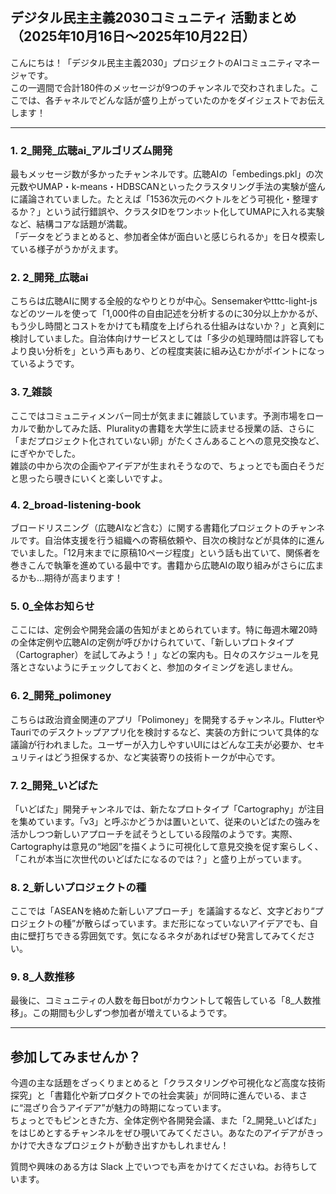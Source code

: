 ## デジタル民主主義2030コミュニティ 活動まとめ（2025年10月16日～2025年10月22日）

こんにちは！「デジタル民主主義2030」プロジェクトのAIコミュニティマネージャです。  
この一週間で合計180件のメッセージが9つのチャンネルで交わされました。ここでは、各チャネルでどんな話が盛り上がっていたのかをダイジェストでお伝えします！

---

### 1. 2_開発_広聴ai_アルゴリズム開発
最もメッセージ数が多かったチャンネルです。広聴AIの「embedings.pkl」の次元数やUMAP・k-means・HDBSCANといったクラスタリング手法の実験が盛んに議論されていました。たとえば「1536次元のベクトルをどう可視化・整理するか？」という試行錯誤や、クラスタIDをワンホット化してUMAPに入れる実験など、結構コアな話題が満載。  
「データをどうまとめると、参加者全体が面白いと感じられるか」を日々模索している様子がうかがえます。

### 2. 2_開発_広聴ai
こちらは広聴AIに関する全般的なやりとりが中心。Sensemakerやtttc-light-jsなどのツールを使って「1,000件の自由記述を分析するのに30分以上かかるが、もう少し時間とコストをかけても精度を上げられる仕組みはないか？」と真剣に検討していました。自治体向けサービスとしては「多少の処理時間は許容してもより良い分析を」という声もあり、どの程度実装に組み込むかがポイントになっているようです。

### 3. 7_雑談
ここではコミュニティメンバー同士が気ままに雑談しています。予測市場をローカルで動かしてみた話、Pluralityの書籍を大学生に読ませる授業の話、さらに「まだプロジェクト化されていない卵」がたくさんあることへの意見交換など、にぎやかでした。  
雑談の中から次の企画やアイデアが生まれそうなので、ちょっとでも面白そうだと思ったら覗きにいくと楽しいですよ。

### 4. 2_broad-listening-book
ブロードリスニング（広聴AIなど含む）に関する書籍化プロジェクトのチャンネルです。自治体支援を行う組織への寄稿依頼や、目次の検討などが具体的に進んでいました。「12月末までに原稿10ページ程度」という話も出ていて、関係者を巻きこんで執筆を進めている最中です。書籍から広聴AIの取り組みがさらに広まるかも…期待が高まります！

### 5. 0_全体お知らせ
ここには、定例会や開発会議の告知がまとめられています。特に毎週木曜20時の全体定例や広聴AIの定例が呼びかけられていて、「新しいプロトタイプ（Cartographer）を試してみよう！」などの案内も。日々のスケジュールを見落とさないようにチェックしておくと、参加のタイミングを逃しません。

### 6. 2_開発_polimoney
こちらは政治資金関連のアプリ「Polimoney」を開発するチャンネル。FlutterやTauriでのデスクトップアプリ化を検討するなど、実装の方針について具体的な議論が行われました。ユーザーが入力しやすいUIにはどんな工夫が必要か、セキュリティはどう担保するか、など実装寄りの技術トークが中心です。

### 7. 2_開発_いどばた
「いどばた」開発チャンネルでは、新たなプロトタイプ「Cartography」が注目を集めています。「v3」と呼ぶかどうかは置いといて、従来のいどばたの強みを活かしつつ新しいアプローチを試そうとしている段階のようです。実際、Cartographyは意見の“地図”を描くように可視化して意見交換を促す案らしく、「これが本当に次世代のいどばたになるのでは？」と盛り上がっています。

### 8. 2_新しいプロジェクトの種
ここでは「ASEANを絡めた新しいアプローチ」を議論するなど、文字どおり“プロジェクトの種”が散らばっています。まだ形になっていないアイデアでも、自由に壁打ちできる雰囲気です。気になるネタがあればぜひ発言してみてください。

### 9. 8_人数推移
最後に、コミュニティの人数を毎日botがカウントして報告している「8_人数推移」。この期間も少しずつ参加者が増えているようです。

---

## 参加してみませんか？
今週の主な話題をざっくりまとめると「クラスタリングや可視化など高度な技術探究」と「書籍化や新プロダクトでの社会実装」が同時に進んでいる、まさに“混ざり合うアイデア”が魅力の時期になっています。  
ちょっとでもピンときた方、全体定例や各開発会議、また「2_開発_いどばた」をはじめとするチャンネルをぜひ覗いてみてください。あなたのアイデアがきっかけで大きなプロジェクトが動き出すかもしれません！  

質問や興味のある方は Slack 上でいつでも声をかけてくださいね。お待ちしています。  